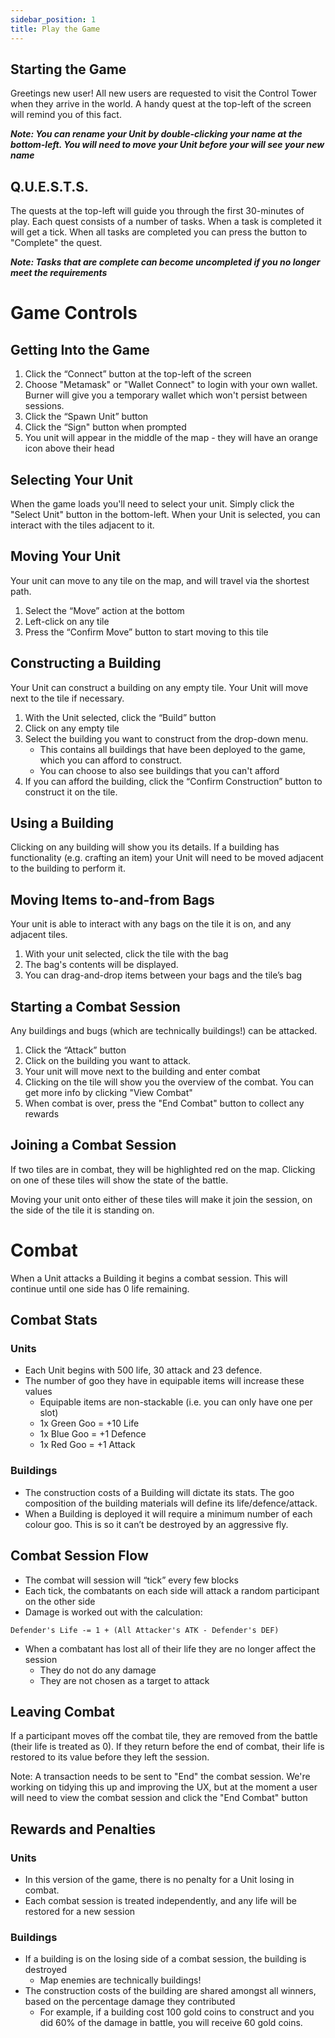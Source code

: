```yaml
---
sidebar_position: 1
title: Play the Game
---
```



## Starting the Game

Greetings new user! All new users are requested to visit the Control Tower when they arrive in the world. A handy quest at the top-left of the screen will remind you of this fact.

*****Note: You can rename your Unit by double-clicking your name at the bottom-left. You will need to move your Unit before your will see your new name*****

## Q.U.E.S.T.S.

The quests at the top-left will guide you through the first 30-minutes of play. Each quest consists of a number of tasks. When a task is completed it will get a tick. When all tasks are completed you can press the button to "Complete" the quest.

*****Note: Tasks that are complete can become uncompleted if you no longer meet the requirements*****

# Game Controls

## Getting Into the Game

1. Click the “Connect” button at the top-left of the screen
2. Choose "Metamask" or "Wallet Connect" to login with your own wallet. Burner will give you a temporary wallet which won't persist between sessions.
3. Click the “Spawn Unit” button
4. Click the “Sign" button when prompted
5. You unit will appear in the middle of the map - they will have an orange icon above their head

## Selecting Your Unit

When the game loads you'll need to select your unit. Simply click the "Select Unit" button in the bottom-left.
When your Unit is selected, you can interact with the tiles adjacent to it.

## Moving Your Unit

Your unit can move to any tile on the map, and will travel via the shortest path.

1. Select the “Move” action at the bottom
2. Left-click on any tile
3. Press the “Confirm Move” button to start moving to this tile

## Constructing a Building

Your Unit can construct a building on any empty tile. Your Unit will move next to the tile if necessary.

1. With the Unit selected, click the “Build” button
2. Click on any empty tile
3. Select the building you want to construct from the drop-down menu. 
    - This contains all buildings that have been deployed to the game, which you can afford to construct.
    - You can choose to also see buildings that you can't afford
6. If you can afford the building, click the “Confirm Construction” button to construct it on the tile.


## Using a Building

Clicking on any building will show you its details. If a building has functionality (e.g. crafting an item) your Unit will need to be moved adjacent to the building to perform it.

## Moving Items to-and-from Bags

Your unit is able to interact with any bags on the tile it is on, and any adjacent tiles.

1. With your unit selected, click the tile with the bag
2. The bag's contents will be displayed.
3. You can drag-and-drop items between your bags and the tile’s bag

## Starting a Combat Session

Any buildings and bugs (which are technically buildings!) can be attacked.

1. Click the “Attack” button
2. Click on the building you want to attack.
3. Your unit will move next to the building and enter combat
4. Clicking on the tile will show you the overview of the combat. You can get more info by clicking "View Combat"
5. When combat is over, press the "End Combat" button to collect any rewards

## Joining a Combat Session

If two tiles are in combat, they will be highlighted red on the map. Clicking on one of these tiles will show the state of the battle.

Moving your unit onto either of these tiles will make it join the session, on the side of the tile it is standing on.

# Combat

When a Unit attacks a Building it begins a combat session. This will continue until one side has 0 life remaining. 

## Combat Stats

### **********Units**********

- Each Unit begins with 500 life, 30 attack and 23 defence.
- The number of goo they have in equipable items will increase these values
    - Equipable items are non-stackable (i.e. you can only have one per slot)
    - 1x Green Goo = +10 Life
    - 1x Blue Goo = +1 Defence
    - 1x Red Goo = +1 Attack

### Buildings

- The construction costs of a Building will dictate its stats. The goo composition of the building materials will define its life/defence/attack.
- When a Building is deployed it will require a minimum number of each colour goo. This is so it can’t be destroyed by an aggressive fly.

## Combat Session Flow

- The combat will session will “tick” every few blocks
- Each tick, the combatants on each side will attack a random participant on the other side
- Damage is worked out with the calculation:

```
Defender's Life -= 1 + (All Attacker's ATK - Defender's DEF)
```

- When a combatant has lost all of their life they are no longer affect the session
    - They do not do any damage
    - They are not chosen as a target to attack

## Leaving Combat

If a participant moves off the combat tile, they are removed from the battle (their life is treated as 0). If they return before the end of combat, their life is restored to its value before they left the session.

Note: A transaction needs to be sent to "End" the combat session. We're working on tidying this up and improving the UX, but at the moment a user will need to view the combat session and click the "End Combat" button

## Rewards and Penalties

### **********Units**********

- In this version of the game, there is no penalty for a Unit losing in combat.
- Each combat session is treated independently, and any life will be restored for a new session

### Buildings

- If a building is on the losing side of a combat session, the building is destroyed
    - Map enemies are technically buildings!
- The construction costs of the building are shared amongst all winners, based on the percentage damage they contributed
    - For example, if a building cost 100 gold coins to construct and you did 60% of the damage in battle, you will receive 60 gold coins.
